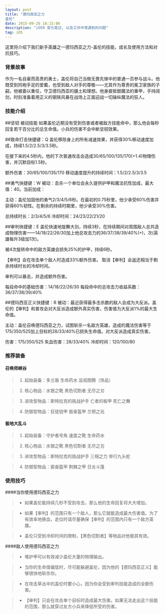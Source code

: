 ```yaml
---
layout: post
title: "德玛西亚之力
盖伦"
date: 2015-09-26 18:15:06 
description: "iOS9 变化笔记, 以及工作中常遇到的问题"
tag: iOS
---
```



这里将介绍下我们新手英雄之一德玛西亚之力-盖伦的技能，成长及使用方法和对抗技巧。
     

### 背景故事

作为一名自豪而高贵的勇士，盖伦将自己当做无畏先锋中的普通一员参与战斗。他既受到同袍手足的爱戴，也受到敌人对手的尊敬——尤其作为尊贵的冕卫家族的子嗣，他被委以重任，守卫德玛西亚的疆土和理想。他身披抵御魔法的重甲，手持阔剑，时刻准备着用正义的钢铁风暴在战场上正面迎战一切操纵魔法的狂人。


### 技能介绍

##坚韧 被动技能
如果盖伦近期没有受到伤害或者被敌方技能命中，那么他会每秒回复若干百分比的总生命值。小兵的伤害不会中断坚韧效果。

##致命打击快捷键：Q
盖伦移除身上的所有减速效果，并获得30%移动速度加成，持续1.5/2/2.5/3/3.5秒。

在接下来的4.5秒内，他的下次普通攻击会造成30/65/100/135/170(+1.4)物理伤害，并沉默目标1.5秒。

额外伤害：30/65/100/135/170
移动速度提升的持续时间：1.5/2/2.5/3/3.5

##勇气快捷键：W
被动：击杀一个单位会永久提供护甲和魔法抗性加成，最大值：40。当前加成：

主动：盖伦加固他的勇气2/3/4/5/6秒。在最初的0.75秒里，他少承受60%伤害并获得60%韧性。在剩余的持续时期里，他少承受30%伤害。

总持续时长：2/3/4/5/6
冷却时间：24/23/22/21/20

##审判快捷键：E
盖伦快速地旋舞大剑，持续3秒，在持续期间对周围敌人总共造成物理伤害——14/18/22/26/30加上他总攻击力的36/37/38/39/40%(+)，次(英雄每升3级加1次)。

被4次旋转命中的敌方英雄会损失25%的护甲，持续6秒。

【审判】会在攻击单个敌人时造成33%额外伤害。
取消【审判】会返还相当于剩余持续时长的冷却时间。

审判可以暴击，并造成额外伤害。

每段命中的基础伤害：14/18/22/26/30
每段命中的总攻击力收益系数：36/37/38/39/40%

##德玛西亚正义快捷键：R
被动：最近获得最多击杀数的敌人会成为大反派。盖伦的【审判】和普攻会对大反派造成额外真实伤害，伤害值为大反派1%的最大生命值。

主动：盖伦召唤德玛西亚之力，试图斩杀一名敌方英雄，造成的魔法伤害等于175/350/525加上目标的28/33/40%已损失生命值。对大反派造成真实伤害。

伤害：175/350/525
失血伤害：28/33/40%
冷却时间：120/100/80

### 推荐装备

#### 召唤师峡谷 

> 1. 起始装备：多兰盾 生命药水 监视图腾（饰品）

> 2. 核心物品：水银之靴 黑色切割者 无尽之刃

> 3. 进攻型物品：斯特拉克的挑战护手 亡者的板甲 死亡之舞

> 4. 防御型物品：狂徒铠甲 振奋盔甲 兰顿之兆

#### 极地大乱斗 

> 1. 起始装备：守护者号角 速度之靴 生命药水

> 2. 核心物品：水银之靴 黑色切割者 无尽之刃

> 3. 进攻型物品：斯特拉克的挑战护手 三相之力 举行九头蛇

> 4. 防御型物品：振奋盔甲 荆棘之甲 日炎斗篷

### 使用技巧

####当你使用德玛西亚之力

> - 如果盖伦能持续几秒不受到攻击，那么他的生命回复将大大增加。

> - 如果【审判】的范围只有一个敌人，那么它就能造成最大伤害值。为了有效率地换血，走位时请尽量确保【审判】的范围内只有一个敌方英雄。

> - 盖伦只受到冷却时间的限制，【黑色切割者】等物品对他极其有效。


####敌人使用德玛西亚之力

> - 堆护甲可以有效减少盖伦大量的物理输出。

> - 当你的生命值偏低时，尽可能躲避盖伦，因为他的【德玛西亚正义】能够很快地斩杀你。

> - 在攻击草丛中的盖伦时要小心，因为你会受到审判技能造成的全额伤害。

> - 【审判】只会在攻击单个目标时造成最大伤害。如果无法走出这个技能的范围，那么就穿过友方小兵来降低所受的伤害。